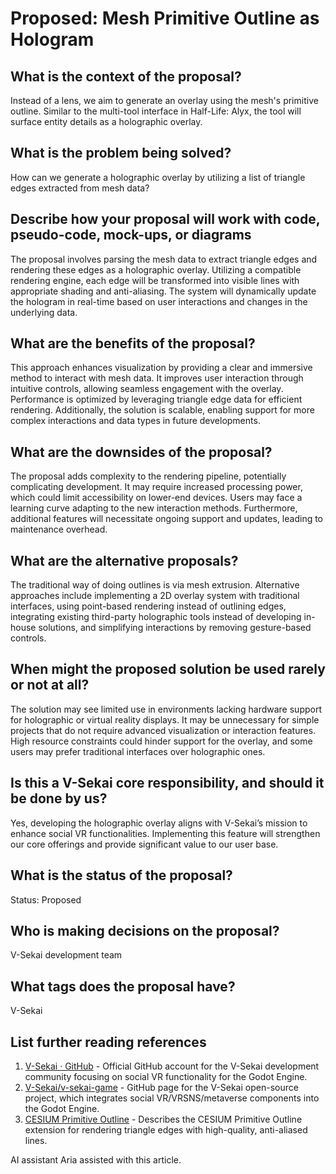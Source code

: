 # Proposed: Mesh Primitive Outline as Hologram

## What is the context of the proposal?

Instead of a lens, we aim to generate an overlay using the mesh's primitive outline. Similar to the multi-tool interface in Half-Life: Alyx, the tool will surface entity details as a holographic overlay.

## What is the problem being solved?

How can we generate a holographic overlay by utilizing a list of triangle edges extracted from mesh data?

## Describe how your proposal will work with code, pseudo-code, mock-ups, or diagrams

The proposal involves parsing the mesh data to extract triangle edges and rendering these edges as a holographic overlay. Utilizing a compatible rendering engine, each edge will be transformed into visible lines with appropriate shading and anti-aliasing. The system will dynamically update the hologram in real-time based on user interactions and changes in the underlying data.

## What are the benefits of the proposal?

This approach enhances visualization by providing a clear and immersive method to interact with mesh data. It improves user interaction through intuitive controls, allowing seamless engagement with the overlay. Performance is optimized by leveraging triangle edge data for efficient rendering. Additionally, the solution is scalable, enabling support for more complex interactions and data types in future developments.

## What are the downsides of the proposal?

The proposal adds complexity to the rendering pipeline, potentially complicating development. It may require increased processing power, which could limit accessibility on lower-end devices. Users may face a learning curve adapting to the new interaction methods. Furthermore, additional features will necessitate ongoing support and updates, leading to maintenance overhead.

## What are the alternative proposals?

The traditional way of doing outlines is via mesh extrusion. Alternative approaches include implementing a 2D overlay system with traditional interfaces, using point-based rendering instead of outlining edges, integrating existing third-party holographic tools instead of developing in-house solutions, and simplifying interactions by removing gesture-based controls.

## When might the proposed solution be used rarely or not at all?

The solution may see limited use in environments lacking hardware support for holographic or virtual reality displays. It may be unnecessary for simple projects that do not require advanced visualization or interaction features. High resource constraints could hinder support for the overlay, and some users may prefer traditional interfaces over holographic ones.

## Is this a V-Sekai core responsibility, and should it be done by us?

Yes, developing the holographic overlay aligns with V-Sekai’s mission to enhance social VR functionalities. Implementing this feature will strengthen our core offerings and provide significant value to our user base.

## What is the status of the proposal?

Status: Proposed <!-- Draft | Proposed | Rejected | Accepted | Deprecated | Superseded by -->

## Who is making decisions on the proposal?

V-Sekai development team

## What tags does the proposal have?

V-Sekai

## List further reading references

1. [V-Sekai · GitHub](https://github.com/v-sekai) - Official GitHub account for the V-Sekai development community focusing on social VR functionality for the Godot Engine.
2. [V-Sekai/v-sekai-game](https://github.com/v-sekai/v-sekai-game) - GitHub page for the V-Sekai open-source project, which integrates social VR/VRSNS/metaverse components into the Godot Engine.
3. [CESIUM Primitive Outline](https://github.com/KhronosGroup/glTF/blob/main/extensions/2.0/Vendor/CESIUM_primitive_outline/README.md) - Describes the CESIUM Primitive Outline extension for rendering triangle edges with high-quality, anti-aliased lines.

AI assistant Aria assisted with this article.
